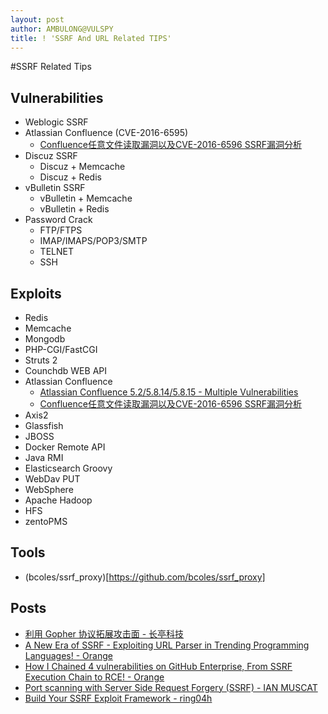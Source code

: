 ```yaml
---
layout: post
author: AMBULONG@VULSPY
title: ! 'SSRF And URL Related TIPS'
---
```


#SSRF Related Tips

## Vulnerabilities

* Weblogic SSRF
* Atlassian Confluence (CVE-2016-6595)
  * [Confluence任意文件读取漏洞以及CVE-2016-6596 SSRF漏洞分析](http://xdxd.love/2016/06/03/confluence%E4%BB%BB%E6%84%8F%E6%96%87%E4%BB%B6%E8%AF%BB%E5%8F%96%E6%BC%8F%E6%B4%9E%E5%88%86%E6%9E%90/)
* Discuz SSRF
  * Discuz + Memcache
  * Discuz + Redis 
* vBulletin SSRF
  * vBulletin + Memcache
  * vBulletin + Redis
* Password Crack
  * FTP/FTPS
  * IMAP/IMAPS/POP3/SMTP
  * TELNET
  * SSH

## Exploits

* Redis
* Memcache
* Mongodb
* PHP-CGI/FastCGI
* Struts 2
* Counchdb WEB API
* Atlassian Confluence
  * [Atlassian Confluence 5.2/5.8.14/5.8.15 - Multiple Vulnerabilities](https://www.exploit-db.com/exploits/39170/)
  * [Confluence任意文件读取漏洞以及CVE-2016-6596 SSRF漏洞分析](http://xdxd.love/2016/06/03/confluence%E4%BB%BB%E6%84%8F%E6%96%87%E4%BB%B6%E8%AF%BB%E5%8F%96%E6%BC%8F%E6%B4%9E%E5%88%86%E6%9E%90/)
* Axis2
* Glassfish
* JBOSS
* Docker Remote API
* Java RMI
* Elasticsearch Groovy
* WebDav PUT
* WebSphere
* Apache Hadoop
* HFS
* zentoPMS

## Tools

* (bcoles/ssrf_proxy)[https://github.com/bcoles/ssrf_proxy]

## Posts
* [利用 Gopher 协议拓展攻击面 - 长亭科技](https://blog.chaitin.cn/gopher-attack-surfaces/)
* [A New Era of SSRF - Exploiting URL Parser in Trending Programming Languages! - Orange](https://www.blackhat.com/docs/us-17/thursday/us-17-Tsai-A-New-Era-Of-SSRF-Exploiting-URL-Parser-In-Trending-Programming-Languages.pdf)
* [How I Chained 4 vulnerabilities on GitHub Enterprise, From SSRF Execution Chain to RCE! - Orange](http://blog.orange.tw/2017/07/how-i-chained-4-vulnerabilities-on.html)
* [Port scanning with Server Side Request Forgery (SSRF) - IAN MUSCAT](https://www.acunetix.com/blog/articles/ssrf-vulnerability-used-to-scan-the-web-servers-network/)
* [Build Your SSRF Exploit Framework - ring04h](https://github.com/ring04h/papers/blob/master/build_your_ssrf_exp_autowork--20160711.pdf)
